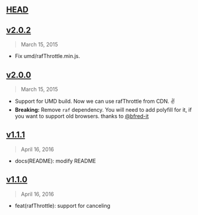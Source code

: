 ## [HEAD]

[HEAD]: https://github.com/wuct/raf-throttle/compare/latest...HEAD


## [v2.0.2]
> March 15, 2015

- Fix umd/rafThrottle.min.js.

[v2.0.2]: https://github.com/wuct/raf-throttle/compare/v2.0.2...v2.0.0


## [v2.0.0]
> March 15, 2015

- Support for UMD build. Now we can use rafThrottle from CDN. ✌️
- __Breaking:__ Remove `raf` dependency. You will need to add polyfill for it, if you want to support old browsers. thanks to [@bfred-it](https://github.com/bfred-it)

[v2.0.0]: https://github.com/wuct/raf-throttle/compare/v2.0.0...v1.1.1


## [v1.1.1]
> April 16, 2016

- docs(README): modify README

[v1.1.1]: https://github.com/wuct/raf-throttle/compare/v1.1.1...v1.1.0


## [v1.1.0]
> April 16, 2016

- feat(rafThrottle): support for canceling

[v1.1.0]: https://github.com/wuct/raf-throttle/compare/v1.1.0...v1.0.3
